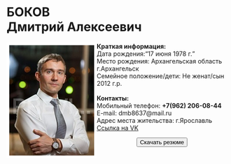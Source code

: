 <h1>БОКОВ
<br>Дмитрий Алексеевич</h1>
<p><img src="1_MG_3769.jpg" align="left" style=" border: 6px solid #ffffff;">
<b>Краткая информация:</b>
	<br>Дата рождения:<q>17 июня 1978 г.</q>
	<br>Место рождения:		Архангельская область г.Архангельск
	<br>Семейное положение/дети:	Не женат/сын 2012 г.р.
	<br>
	<br><b>Контакты:</b>
	<br>Мобильный телефон:	<strong>+7(962) 206-08-44</strong>
	<br>E-mail: 			dmb8637@mail.ru
	<br>Адрес места жительства:	г.Ярославль
	<br><a HREF="https://vk.com/id32994005" target="_blank">Ссылка на VK</a>
</p>
<p align="center"><a href="anketa_D_A_Bokov.docx"><button>Скачать резюме</button></a></p>
